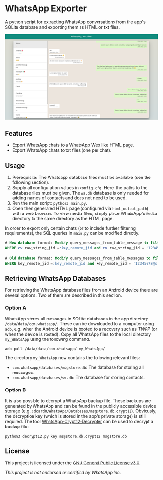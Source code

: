 # WhatsApp Exporter

A python script for extracting WhatsApp conversations from the app's SQLite database and exporting them as HTML or txt files.

![Screenshot](screenshot.png)

## Features
* Export WhatsApp chats to a WhatsApp Web like HTML page.
* Export WhatsApp chats to txt files (one per chat).

## Usage

1. Prerequisite: The Whatsapp database files must be available (see the following section).
2. Supply all configuration values in `config.cfg`. Here, the paths to the database files must be given. The `wa.db` 
   database is only needed for adding names of contacts and does not need to be used.
3. Run the main script: `python3 main.py`.
4. Open then generated HTML page (configured via `html_output_path`) with a web browser. To view media files, simply 
   place WhatsApp's `Media` directory to the same directory as the HTML page.

In order to export only certain chats (or to include further filtering requirements), the SQL queries in `main.py` 
can be modified directly.

```SQL
# New database format: Modify query_messages_from_table_message to filter for the chat with phone number 12345678
WHERE cv.raw_string_jid =:key_remote_jid and cv.raw_string_jid = '12345678@s.whatsapp.net'

# Old database format: Modify query_messages_from_table_messages to filter for the chat with phone number 12345678
WHERE key_remote_jid =:key_remote_jid and key_remote_jid = '12345678@s.whatsapp.net'
```  

## Retrieving WhatsApp Databases

For retrieving the WhatsApp database files from an Android device there are several options. Two of them are described in this section.

### Option A
WhatsApp stores all messages in SQLite databases in the app directory `/data/data/com.whatsapp/`. These can be 
downloaded to a computer using `adb`, e.g. when the Android device is booted to a recovery such as *TWRP* 
(or when the device is rooted). Copy all WhatsApp files to the local directory `my_WhatsApp` using the following command.

```shell
adb pull /data/data/com.whatsapp/ my_WhatsApp/
```

The directory `my_WhatsApp` now contains the following relevant files:

* `com.whatsapp/databases/msgstore.db`: The database for storing all messages.
* `com.whatsapp/databases/wa.db`: The database for storing contacts.

### Option B
It is also possible to decrypt a WhatsApp backup file. These backups are generated by WhatsApp and can be found in the 
publicly accessible device storage (e.g. `sdcard0/WhatsApp/Databases/msgstore.db.crypt12`).
Obviously, the decryption key (which is stored in the app's private storage) is still required. The tool
[WhatsApp-Crypt12-Decrypter](https://github.com/EliteAndroidApps/WhatsApp-Crypt12-Decrypter) can be used to decrypt a backup file:

`python3 decrypt12.py key msgstore.db.crypt12 msgstore.db`

## License

This project is licensed under the [GNU General Public License v3.0](https://www.gnu.org/licenses/gpl-3.0).

*This project is not endorsed or certified by WhatsApp Inc.*

